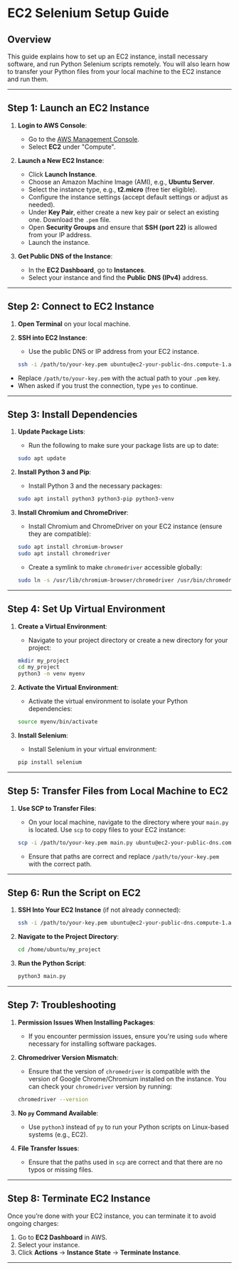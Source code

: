 
# EC2 Selenium Setup Guide

## Overview

This guide explains how to set up an EC2 instance, install necessary software, and run Python Selenium scripts remotely. You will also learn how to transfer your Python files from your local machine to the EC2 instance and run them.

---

## Step 1: Launch an EC2 Instance

1. **Login to AWS Console**:

   - Go to the [AWS Management Console](https://aws.amazon.com/console/).
   - Select **EC2** under "Compute".

2. **Launch a New EC2 Instance**:

   - Click **Launch Instance**.
   - Choose an Amazon Machine Image (AMI), e.g., **Ubuntu Server**.
   - Select the instance type, e.g., **t2.micro** (free tier eligible).
   - Configure the instance settings (accept default settings or adjust as needed).
   - Under **Key Pair**, either create a new key pair or select an existing one. Download the `.pem` file.
   - Open **Security Groups** and ensure that **SSH (port 22)** is allowed from your IP address.
   - Launch the instance.

3. **Get Public DNS of the Instance**:
   - In the **EC2 Dashboard**, go to **Instances**.
   - Select your instance and find the **Public DNS (IPv4)** address.

---

## Step 2: Connect to EC2 Instance

1. **Open Terminal** on your local machine.

2. **SSH into EC2 Instance**:

   - Use the public DNS or IP address from your EC2 instance.

   ```bash
   ssh -i /path/to/your-key.pem ubuntu@ec2-your-public-dns.compute-1.amazonaws.com
   ```

- Replace `/path/to/your-key.pem` with the actual path to your `.pem` key.
- When asked if you trust the connection, type `yes` to continue.

---

## Step 3: Install Dependencies

1. **Update Package Lists**:

   - Run the following to make sure your package lists are up to date:

   ```bash
   sudo apt update
   ```

2. **Install Python 3 and Pip**:

   - Install Python 3 and the necessary packages:

   ```bash
   sudo apt install python3 python3-pip python3-venv
   ```

3. **Install Chromium and ChromeDriver**:

   - Install Chromium and ChromeDriver on your EC2 instance (ensure they are compatible):

   ```bash
   sudo apt install chromium-browser
   sudo apt install chromedriver
   ```

   - Create a symlink to make `chromedriver` accessible globally:

   ```bash
   sudo ln -s /usr/lib/chromium-browser/chromedriver /usr/bin/chromedriver
   ```

---

## Step 4: Set Up Virtual Environment

1. **Create a Virtual Environment**:

   - Navigate to your project directory or create a new directory for your project:

   ```bash
   mkdir my_project
   cd my_project
   python3 -m venv myenv
   ```

2. **Activate the Virtual Environment**:

   - Activate the virtual environment to isolate your Python dependencies:

   ```bash
   source myenv/bin/activate
   ```

3. **Install Selenium**:

   - Install Selenium in your virtual environment:

   ```bash
   pip install selenium
   ```

---

## Step 5: Transfer Files from Local Machine to EC2

1. **Use SCP to Transfer Files**:

   - On your local machine, navigate to the directory where your `main.py` is located. Use `scp` to copy files to your EC2 instance:

   ```bash
   scp -i /path/to/your-key.pem main.py ubuntu@ec2-your-public-dns.compute-1.amazonaws.com:/home/ubuntu/
   ```

   - Ensure that paths are correct and replace `/path/to/your-key.pem` with the correct path.

---

## Step 6: Run the Script on EC2

1. **SSH Into Your EC2 Instance** (if not already connected):

   ```bash
   ssh -i /path/to/your-key.pem ubuntu@ec2-your-public-dns.compute-1.amazonaws.com
   ```

2. **Navigate to the Project Directory**:

   ```bash
   cd /home/ubuntu/my_project
   ```

3. **Run the Python Script**:

   ```bash
   python3 main.py
   ```

---

## Step 7: Troubleshooting

1. **Permission Issues When Installing Packages**:

   - If you encounter permission issues, ensure you're using `sudo` where necessary for installing software packages.

2. **Chromedriver Version Mismatch**:

   - Ensure that the version of `chromedriver` is compatible with the version of Google Chrome/Chromium installed on the instance. You can check your `chromedriver` version by running:

   ```bash
   chromedriver --version
   ```

3. **No `py` Command Available**:

   - Use `python3` instead of `py` to run your Python scripts on Linux-based systems (e.g., EC2).

4. **File Transfer Issues**:
   - Ensure that the paths used in `scp` are correct and that there are no typos or missing files.

---

## Step 8: Terminate EC2 Instance

Once you’re done with your EC2 instance, you can terminate it to avoid ongoing charges:

1. Go to **EC2 Dashboard** in AWS.
2. Select your instance.
3. Click **Actions** → **Instance State** → **Terminate Instance**.

---
